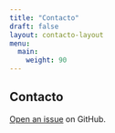 ```yaml
---
title: "Contacto"
draft: false
layout: contacto-layout
menu:
  main:
    weight: 90
---
```


## Contacto

[Open an issue](https://github.com/filipecarneiro/hugo-bootstrap-theme/issues/new) on GitHub.
